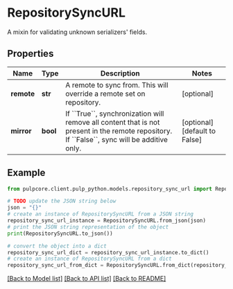 # RepositorySyncURL

A mixin for validating unknown serializers' fields.

## Properties

Name | Type | Description | Notes
------------ | ------------- | ------------- | -------------
**remote** | **str** | A remote to sync from. This will override a remote set on repository. | [optional] 
**mirror** | **bool** | If &#x60;&#x60;True&#x60;&#x60;, synchronization will remove all content that is not present in the remote repository. If &#x60;&#x60;False&#x60;&#x60;, sync will be additive only. | [optional] [default to False]

## Example

```python
from pulpcore.client.pulp_python.models.repository_sync_url import RepositorySyncURL

# TODO update the JSON string below
json = "{}"
# create an instance of RepositorySyncURL from a JSON string
repository_sync_url_instance = RepositorySyncURL.from_json(json)
# print the JSON string representation of the object
print(RepositorySyncURL.to_json())

# convert the object into a dict
repository_sync_url_dict = repository_sync_url_instance.to_dict()
# create an instance of RepositorySyncURL from a dict
repository_sync_url_from_dict = RepositorySyncURL.from_dict(repository_sync_url_dict)
```
[[Back to Model list]](../README.md#documentation-for-models) [[Back to API list]](../README.md#documentation-for-api-endpoints) [[Back to README]](../README.md)


